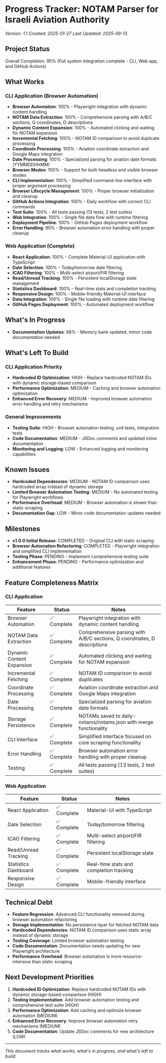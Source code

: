 # Progress Tracker: NOTAM Parser for Israeli Aviation Authority

_Version: 1.1_
_Created: 2025-01-27_
_Last Updated: 2025-09-13_

## Project Status

Overall Completion: 95% (Full system integration complete - CLI, Web app, and GitHub Actions)

## What Works

### CLI Application (Browser Automation)

- **Browser Automation**: 100% - Playwright integration with dynamic content handling
- **NOTAM Data Extraction**: 100% - Comprehensive parsing with A/B/C sections, Q coordinates, D descriptions
- **Dynamic Content Expansion**: 100% - Automated clicking and waiting for NOTAM expansion
- **Incremental Fetching**: 100% - NOTAM ID comparison to avoid duplicate processing
- **Coordinate Processing**: 100% - Aviation coordinate extraction and Google Maps integration
- **Date Processing**: 100% - Specialized parsing for aviation date formats (YYMMDDHHMM)
- **Browser Modes**: 100% - Support for both headless and visible browser modes
- **CLI Implementation**: 100% - Simplified command-line interface with proper argument processing
- **Browser Lifecycle Management**: 100% - Proper browser initialization and cleanup
- **GitHub Actions Integration**: 100% - Daily workflow with correct CLI commands
- **Test Suite**: 100% - All tests passing (13 tests, 2 test suites)
- **Web Integration**: 100% - Single file data flow with runtime filtering
- **Deployment Pipeline**: 100% - GitHub Pages deployment workflow
- **Error Handling**: 95% - Browser automation error handling with proper cleanup

### Web Application (Complete)

- **React Application**: 100% - Complete Material-UI application with TypeScript
- **Date Selection**: 100% - Today/tomorrow date filtering
- **ICAO Filtering**: 100% - Multi-select airport/FIR filtering
- **Read/Unread Tracking**: 100% - Persistent localStorage state management
- **Statistics Dashboard**: 100% - Real-time stats and completion tracking
- **Responsive Design**: 100% - Mobile-friendly Material-UI interface
- **Data Integration**: 100% - Single file loading with runtime date filtering
- **GitHub Pages Deployment**: 100% - Automated deployment workflow

## What's In Progress

- **Documentation Updates**: 98% - Memory bank updated, minor code documentation needed

## What's Left To Build

### CLI Application Priority

- **Hardcoded ID Optimization**: HIGH - Replace hardcoded NOTAM IDs with dynamic storage-based comparison
- **Performance Optimization**: MEDIUM - Caching and browser automation optimization
- **Enhanced Error Recovery**: MEDIUM - Improved browser automation error handling and retry mechanisms

### General Improvements

- **Testing Suite**: HIGH - Browser automation testing, unit tests, integration tests
- **Code Documentation**: MEDIUM - JSDoc comments and updated inline documentation
- **Monitoring and Logging**: LOW - Enhanced logging and monitoring capabilities

## Known Issues

- **Hardcoded Dependencies**: MEDIUM - NOTAM ID comparison uses hardcoded array instead of dynamic storage
- **Limited Browser Automation Testing**: MEDIUM - No automated testing for Playwright workflows
- **Performance Overhead**: MEDIUM - Browser automation is slower than static scraping
- **Documentation Gap**: LOW - Minor code documentation updates needed

## Milestones

- **v1.0.0 Initial Release**: COMPLETED - Original CLI with static scraping
- **Browser Automation Refactoring**: COMPLETED - Playwright integration and simplified CLI implementation
- **Testing Phase**: PENDING - Implement comprehensive testing suite
- **Enhancement Phase**: PENDING - Performance optimization and additional features

## Feature Completeness Matrix

### CLI Application

| Feature                   | Status      | Notes                                                                    |
| ------------------------- | ----------- | ------------------------------------------------------------------------ |
| Browser Automation        | ✅ Complete | Playwright integration with dynamic content handling                     |
| NOTAM Data Extraction     | ✅ Complete | Comprehensive parsing with A/B/C sections, Q coordinates, D descriptions |
| Dynamic Content Expansion | ✅ Complete | Automated clicking and waiting for NOTAM expansion                       |
| Incremental Fetching      | ✅ Complete | NOTAM ID comparison to avoid duplicates                                  |
| Coordinate Processing     | ✅ Complete | Aviation coordinate extraction and Google Maps integration               |
| Date Processing           | ✅ Complete | Specialized parsing for aviation date formats                            |
| Storage Persistence       | ✅ Complete | NOTAMs saved to daily-notams/notams.json with merge functionality        |
| CLI Interface             | ✅ Complete | Simplified interface focused on core scraping functionality              |
| Error Handling            | ✅ Complete | Browser automation error handling with proper cleanup                    |
| Testing                   | ✅ Complete | All tests passing (13 tests, 2 test suites)                              |

### Web Application

| Feature              | Status      | Notes                                   |
| -------------------- | ----------- | --------------------------------------- |
| React Application    | ✅ Complete | Material-UI with TypeScript             |
| Date Selection       | ✅ Complete | Today/tomorrow filtering                |
| ICAO Filtering       | ✅ Complete | Multi-select airport/FIR filtering      |
| Read/Unread Tracking | ✅ Complete | Persistent localStorage state           |
| Statistics Dashboard | ✅ Complete | Real-time stats and completion tracking |
| Responsive Design    | ✅ Complete | Mobile-friendly interface               |

## Technical Debt

- **Feature Regression**: Advanced CLI functionality removed during browser automation refactoring
- **Storage Implementation**: No persistence layer for fetched NOTAM data
- **Hardcoded Dependencies**: NOTAM ID comparison uses static array instead of dynamic storage
- **Testing Coverage**: Limited browser automation testing
- **Code Documentation**: Documentation needs updating for new Playwright architecture
- **Performance Overhead**: Browser automation is more resource-intensive than static scraping

## Next Development Priorities

1. **Hardcoded ID Optimization**: Replace hardcoded NOTAM IDs with dynamic storage-based comparison (HIGH)
2. **Testing Implementation**: Add browser automation testing and comprehensive test suite (HIGH)
3. **Performance Optimization**: Add caching and optimize browser automation (MEDIUM)
4. **Enhanced Error Recovery**: Improve browser automation retry mechanisms (MEDIUM)
5. **Code Documentation**: Update JSDoc comments for new architecture (LOW)

---

_This document tracks what works, what's in progress, and what's left to build._
